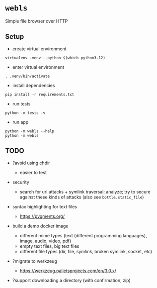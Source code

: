 # `webls`

Simple file browser over HTTP

## Setup

- create virtual environment
```
virtualenv .venv --python $(which python3.12)
```

- enter virtual environment
```
. .venv/bin/activate
```

- install dependencies
```
pip install -r requirements.txt
```

- run tests
```
python -m tests -v
```

- run app
```
python -m webls --help
python -m webls
```

## TODO

- ?avoid using chdir
  - easier to test

- security
  - search for url attacks + symlink traversal; analyze; try to secure against
    these kinds of attacks (also see `bottle.static_file`)

- syntax highlighting for text files
  - https://pygments.org/

- build a demo docker image
  - different mime types (text (different programming languages), image, audio,
    video, pdf)
  - empty text files, big text files
  - different file types (dir, file, symlink, broken symlink, socket, etc)

- ?migrate to werkzeug
  - https://werkzeug.palletsprojects.com/en/3.0.x/

- ?support downloading a directory (with confirmation; zip)
